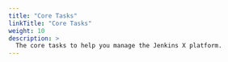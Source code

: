 ```yaml
---
title: "Core Tasks"
linkTitle: "Core Tasks"
weight: 10
description: >
  The core tasks to help you manage the Jenkins X platform.
---
```

